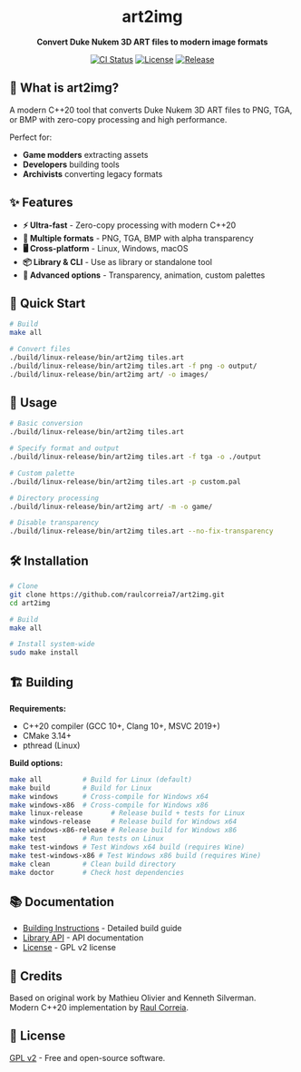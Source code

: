 <div align="center">
  <h1>art2img</h1>
  <p><strong>Convert Duke Nukem 3D ART files to modern image formats</strong></p>
  <p>
    <a href="https://github.com/raulcorreia7/art2img/actions"><img src="https://github.com/raulcorreia7/art2img/workflows/CI/badge.svg" alt="CI Status"></a>
    <a href="LICENSE"><img src="https://img.shields.io/github/license/raulcorreia7/art2img" alt="License"></a>
    <a href="https://github.com/raulcorreia7/art2img/releases"><img src="https://img.shields.io/github/v/release/raulcorreia7/art2img" alt="Release"></a>
  </p>
</div>

## 🎯 What is art2img?

A modern C++20 tool that converts Duke Nukem 3D ART files to PNG, TGA, or BMP with zero-copy processing and high performance.

Perfect for:
- **Game modders** extracting assets
- **Developers** building tools
- **Archivists** converting legacy formats

## ✨ Features

- **⚡ Ultra-fast** - Zero-copy processing with modern C++20
- **🎨 Multiple formats** - PNG, TGA, BMP with alpha transparency
- **🖥️ Cross-platform** - Linux, Windows, macOS
- **📦 Library & CLI** - Use as library or standalone tool
- **🔧 Advanced options** - Transparency, animation, custom palettes

## 🚀 Quick Start

```bash
# Build
make all

# Convert files
./build/linux-release/bin/art2img tiles.art
./build/linux-release/bin/art2img tiles.art -f png -o output/
./build/linux-release/bin/art2img art/ -o images/
```

## 📖 Usage

```bash
# Basic conversion
./build/linux-release/bin/art2img tiles.art

# Specify format and output
./build/linux-release/bin/art2img tiles.art -f tga -o ./output

# Custom palette
./build/linux-release/bin/art2img tiles.art -p custom.pal

# Directory processing
./build/linux-release/bin/art2img art/ -m -o game/

# Disable transparency
./build/linux-release/bin/art2img tiles.art --no-fix-transparency
```

## 🛠️ Installation

```bash
# Clone
git clone https://github.com/raulcorreia7/art2img.git
cd art2img

# Build
make all

# Install system-wide
sudo make install
```

## 🏗️ Building

**Requirements:**
- C++20 compiler (GCC 10+, Clang 10+, MSVC 2019+)
- CMake 3.14+
- pthread (Linux)

**Build options:**
```bash
make all          # Build for Linux (default)
make build        # Build for Linux
make windows      # Cross-compile for Windows x64
make windows-x86  # Cross-compile for Windows x86
make linux-release       # Release build + tests for Linux
make windows-release     # Release build for Windows x64
make windows-x86-release # Release build for Windows x86
make test         # Run tests on Linux
make test-windows # Test Windows x64 build (requires Wine)
make test-windows-x86 # Test Windows x86 build (requires Wine)
make clean        # Clean build directory
make doctor       # Check host dependencies
```

## 📚 Documentation

- [Building Instructions](BUILDING.md) - Detailed build guide
- [Library API](https://github.com/raulcorreia7/art2img) - API documentation
- [License](LICENSE) - GPL v2 license

## 🙏 Credits

Based on original work by Mathieu Olivier and Kenneth Silverman.  
Modern C++20 implementation by [Raul Correia](https://github.com/raulcorreia7).

## 📄 License

[GPL v2](LICENSE) - Free and open-source software.
